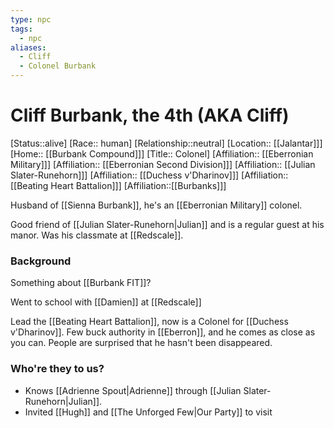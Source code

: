 ```yaml
---
type: npc
tags:
  - npc
aliases:
  - Cliff
  - Colonel Burbank
---
```


# Cliff Burbank, the 4th (AKA Cliff)
[Status::alive]
[Race:: human]
[Relationship::neutral]
[Location:: [[Jalantar]]]
[Home:: [[Burbank Compound]]]
[Title:: Colonel]
[Affiliation:: [[Eberronian Military]]]
[Affiliation:: [[Eberronian Second Division]]]
[Affiliation:: [[Julian Slater-Runehorn]]]
[Affiliation:: [[Duchess v'Dharinov]]]
[Affiliation:: [[Beating Heart Battalion]]]
[Affiliation::[[Burbanks]]]

Husband of [[Sienna Burbank]], he's an [[Eberronian Military]] colonel. 

Good friend of [[Julian Slater-Runehorn|Julian]] and is a regular guest at his manor. Was his classmate at [[Redscale]]. 
### Background
Something about [[Burbank FIT]]? 

Went to school with [[Damien]] at [[Redscale]]

Lead the [[Beating Heart Battalion]], now is a Colonel for [[Duchess v'Dharinov]]. Few buck authority in [[Eberron]], and he comes as close as you can. People are surprised that he hasn't been disappeared.

### Who're they to us? 
- Knows [[Adrienne Spout|Adrienne]] through [[Julian Slater-Runehorn|Julian]]. 
- Invited [[Hugh]] and [[The Unforged Few|Our Party]] to visit

